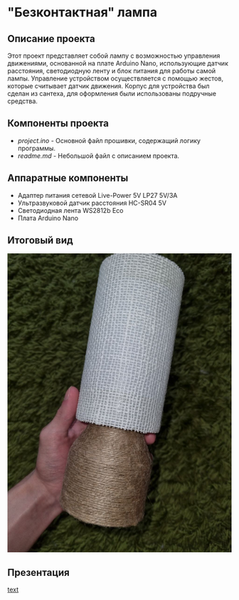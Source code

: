 # "Безконтактная" лампа

## Описание проекта
Этот проект представляет собой лампу с возможностью управления движениями, основанной на плате Arduino Nano, использующие датчик расстояния, светодиодную ленту и блок питания для работы самой лампы. Управление устройством осуществляется с помощью жестов, которые считывает датчик движения. Корпус для устройства был сделан из сантеха, для оформления были использованы подручные средства. 

## Компоненты проекта
* _project.ino_ - Основной файл прошивки, содержащий логику программы.
* _readme.md_ - Небольшой файл с описанием проекта.


## Аппаратные компоненты 
* Адаптер питания сетевой Live-Power 5V LP27 5V/3A
* Ультразвуковой датчик расстояния HC-SR04 5V
* Cветодиодная лента WS2812b Eco 
* Плата Arduino Nano


## Итоговый вид

![alt text](final.jpg)


## Презентация 
[text](<../../../../Downloads/Бесконтактная лампа.pdf>)